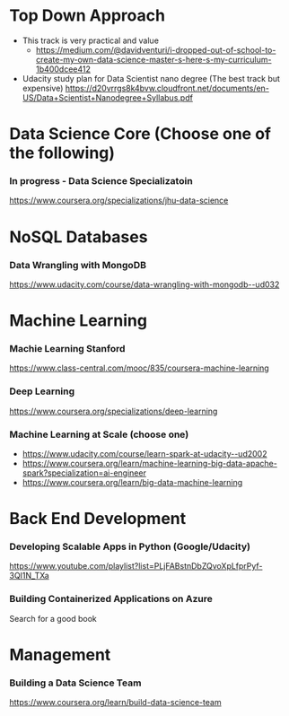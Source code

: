 # Top Down Approach

- This track is very practical and value
  - https://medium.com/@davidventuri/i-dropped-out-of-school-to-create-my-own-data-science-master-s-here-s-my-curriculum-1b400dcee412
- Udacity study plan for Data Scientist nano degree (The best track but expensive)
https://d20vrrgs8k4bvw.cloudfront.net/documents/en-US/Data+Scientist+Nanodegree+Syllabus.pdf


# Data Science Core (Choose one of the following) 
### In progress - Data Science Specializatoin
https://www.coursera.org/specializations/jhu-data-science


# NoSQL Databases
### Data Wrangling with MongoDB
https://www.udacity.com/course/data-wrangling-with-mongodb--ud032


# Machine Learning
### Machie Learning Stanford
https://www.class-central.com/mooc/835/coursera-machine-learning

### Deep Learning
https://www.coursera.org/specializations/deep-learning

### Machine Learning at Scale (choose one)
- https://www.udacity.com/course/learn-spark-at-udacity--ud2002
- https://www.coursera.org/learn/machine-learning-big-data-apache-spark?specialization=ai-engineer
- https://www.coursera.org/learn/big-data-machine-learning


# Back End Development 
### Developing Scalable Apps in Python (Google/Udacity)
https://www.youtube.com/playlist?list=PLjFABstnDbZQvoXpLfprPyf-3QI1N_TXa

### Building Containerized Applications on Azure
Search for a good book


# Management
### Building a Data Science Team
https://www.coursera.org/learn/build-data-science-team
